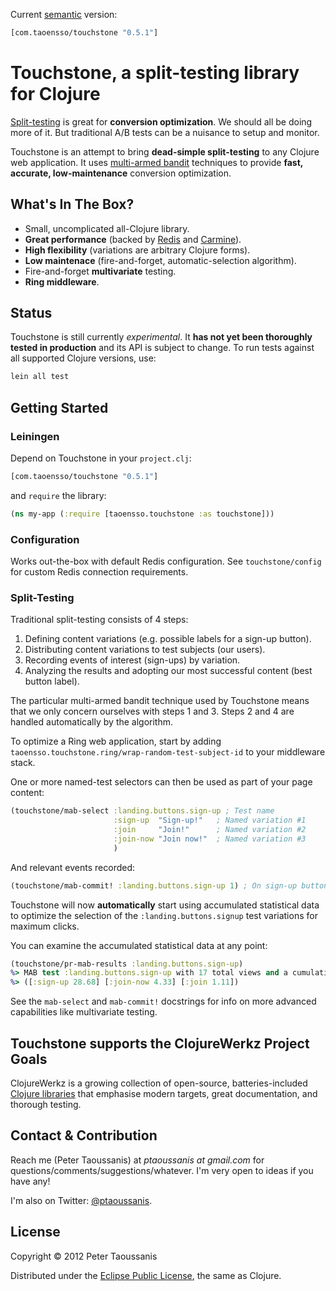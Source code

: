 Current [semantic](http://semver.org/) version:

```clojure
[com.taoensso/touchstone "0.5.1"]
```

# Touchstone, a split-testing library for Clojure

[Split-testing](http://en.wikipedia.org/wiki/A/B_testing) is great for **conversion optimization**. We should all be doing more of it. But traditional A/B tests can be a nuisance to setup and monitor.

Touchstone is an attempt to bring **dead-simple split-testing** to any Clojure web application. It uses [multi-armed bandit](http://en.wikipedia.org/wiki/Multi-armed_bandit) techniques to provide **fast, accurate, low-maintenance** conversion optimization.

## What's In The Box?
 * Small, uncomplicated all-Clojure library.
 * **Great performance** (backed by [Redis](http://redis.io/) and [Carmine](https://github.com/ptaoussanis/carmine)).
 * **High flexibility** (variations are arbitrary Clojure forms).
 * **Low maintenace** (fire-and-forget, automatic-selection algorithm).
 * Fire-and-forget **multivariate** testing.
 * **Ring middleware**.

## Status

Touchstone is still currently *experimental*. It **has not yet been thoroughly tested in production** and its API is subject to change. To run tests against all supported Clojure versions, use:

```bash
lein all test
```
## Getting Started

### Leiningen

Depend on Touchstone in your `project.clj`:

```clojure
[com.taoensso/touchstone "0.5.1"]
```

and `require` the library:

```clojure
(ns my-app (:require [taoensso.touchstone :as touchstone]))
```

### Configuration

Works out-the-box with default Redis configuration. See `touchstone/config` for custom Redis connection requirements.

### Split-Testing

Traditional split-testing consists of 4 steps:
  1. Defining content variations (e.g. possible labels for a sign-up button).
  2. Distributing content variations to test subjects (our users).
  3. Recording events of interest (sign-ups) by variation.
  4. Analyzing the results and adopting our most successful content (best button label).

The particular multi-armed bandit technique used by Touchstone means that we only concern ourselves with steps 1 and 3. Steps 2 and 4 are handled automatically by the algorithm.

To optimize a Ring web application, start by adding `taoensso.touchstone.ring/wrap-random-test-subject-id` to your middleware stack.

One or more named-test selectors can then be used as part of your page content:

```clojure
(touchstone/mab-select :landing.buttons.sign-up ; Test name
                       :sign-up  "Sign-up!"   ; Named variation #1
                       :join     "Join!"      ; Named variation #2
                       :join-now "Join now!"  ; Named variation #3
                       )
```

And relevant events recorded:

```clojure
(touchstone/mab-commit! :landing.buttons.sign-up 1) ; On sign-up button click
```

Touchstone will now **automatically** start using accumulated statistical data to optimize the selection of the `:landing.buttons.signup` test variations for maximum clicks.

You can examine the accumulated statistical data at any point:

```clojure
(touchstone/pr-mab-results :landing.buttons.sign-up)
%> MAB test :landing.buttons.sign-up with 17 total views and a cumulative score of 2:
%> ([:sign-up 28.68] [:join-now 4.33] [:join 1.11])
```

See the `mab-select` and `mab-commit!` docstrings for info on more advanced capabilities like multivariate testing.

## Touchstone supports the ClojureWerkz Project Goals

ClojureWerkz is a growing collection of open-source, batteries-included [Clojure libraries](http://clojurewerkz.org/) that emphasise modern targets, great documentation, and thorough testing.

## Contact & Contribution

Reach me (Peter Taoussanis) at *ptaoussanis at gmail.com* for questions/comments/suggestions/whatever. I'm very open to ideas if you have any!

I'm also on Twitter: [@ptaoussanis](https://twitter.com/#!/ptaoussanis).

## License

Copyright &copy; 2012 Peter Taoussanis

Distributed under the [Eclipse Public License](http://www.eclipse.org/legal/epl-v10.html), the same as Clojure.